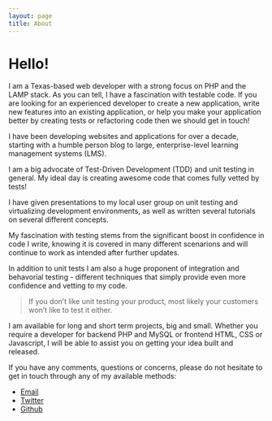 ```yaml
---
layout: page
title: About
---
```


# Hello!

I am a Texas-based web developer with a strong focus on PHP and the LAMP stack. As you
can tell, I have a fascination with testable code. If you are looking for an
experienced developer to create a new application, write new features into an existing
application, or help you make your application better by creating tests or refactoring
code then we should get in touch!

I have been developing websites and applications for over a decade, starting with a
humble person blog to large, enterprise-level learning management systems (LMS).

I am a big advocate of Test-Driven Development (TDD) and unit testing in general. My
ideal day is creating awesome code that comes fully vetted by tests!

I have given presentations to my local user group on unit testing and virtualizing
development environments, as well as written several tutorials on several different
concepts.

My fascination with testing stems from the significant boost in confidence in code I
write, knowing it is covered in many different scenarions and will continue to work as
intended after further updates.

In addition to unit tests I am also a huge proponent of integration and behavorial
testing - different techniques that simply provide even more confidence and vetting to
my code.

> If you don’t like unit testing your product, most likely your customers won’t like
  to test it either.

I am available for long and short term projects, big and small. Whether you require a
developer for backend PHP and MySQL or frontend HTML, CSS or Javascript, I will be able
to assist you on getting your idea built and released.

If you have any comments, questions or concerns, please do not hesitate to
get in touch through any of my available methods:

* [Email](mailto:jtreminio@gmail.com)
* [Twitter](https://twitter.com/juantreminio)
* [Github](https://github.com/jtreminio)
